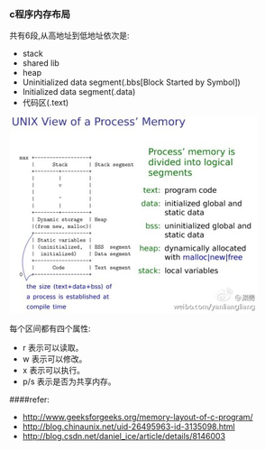 ### c程序内存布局
共有6段,从高地址到低地址依次是:

 - stack
 - shared lib
 - heap
 - Uninitialized data segment(.bbs[Block Started by Symbol])
 - Initialized data segment(.data)
 - 代码区(.text) 

 ![memory layout](/img/linux进程地址空间.jpg)

每个区间都有四个属性:

 - r 表示可以读取。
 - w 表示可以修改。
 - x 表示可以执行。
 - p/s 表示是否为共享内存。

####refer:
- http://www.geeksforgeeks.org/memory-layout-of-c-program/
- http://blog.chinaunix.net/uid-26495963-id-3135098.html
- http://blog.csdn.net/daniel_ice/article/details/8146003

